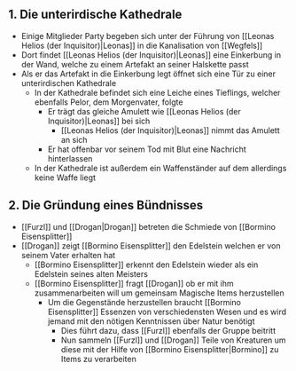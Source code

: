 ## 1. Die unterirdische Kathedrale
+ Einige Mitglieder Party begeben sich unter der Führung von [[Leonas Helios (der Inquisitor)|Leonas]] in die Kanalisation von [[Wegfels]] 
+ Dort findet [[Leonas Helios (der Inquisitor)|Leonas]] eine Einkerbung in der Wand, welche zu einem Artefakt an seiner Halskette passt
+ Als er das Artefakt in die Einkerbung legt öffnet sich eine Tür zu einer unterirdischen Kathedrale  
	+ In der Kathedrale befindet sich eine Leiche eines Tieflings, welcher ebenfalls Pelor, dem Morgenvater, folgte
		+ Er trägt das gleiche Amulett wie [[Leonas Helios (der Inquisitor)|Leonas]] bei sich
			+ [[Leonas Helios (der Inquisitor)|Leonas]] nimmt das Amulett an sich
		+ Er hat offenbar vor seinem Tod mit Blut eine Nachricht hinterlassen
	+ In der Kathedrale ist außerdem ein Waffenständer auf dem allerdings keine Waffe liegt
## 2. Die Gründung eines Bündnisses
+ [[Furzl]] und [[Drogan|Drogan]] betreten die Schmiede von [[Bormino Eisensplitter]]
+ [[Drogan]] zeigt [[Bormino Eisensplitter]] den Edelstein welchen er von seinem Vater erhalten hat
	+ [[Bormino Eisensplitter]] erkennt den Edelstein wieder als ein Edelstein seines alten Meisters
	+ [[Bormino Eisensplitter]] fragt [[Drogan]] ob er mit ihm zusammenarbeiten will um gemeinsam Magische Items herzustellen 
		+ Um die Gegenstände herzustellen braucht [[Bormino Eisensplitter]] Essenzen von verschiedensten Wesen und es wird jemand mit den nötigen Kenntnissen über Natur benötigt 
			+ Dies führt dazu, dass [[Furzl]] ebenfalls der Gruppe beitritt
			+ Nun sammeln [[Furzl]] und [[Drogan]] Teile von Kreaturen um diese mit der Hilfe von [[Bormino Eisensplitter|Bormino]] zu Items zu verarbeiten